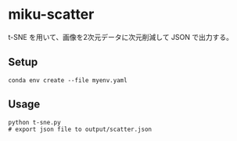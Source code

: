 miku-scatter
===
t-SNE を用いて、画像を2次元データに次元削減して JSON で出力する。

## Setup
```
conda env create --file myenv.yaml
```

## Usage
```
python t-sne.py
# export json file to output/scatter.json
```

